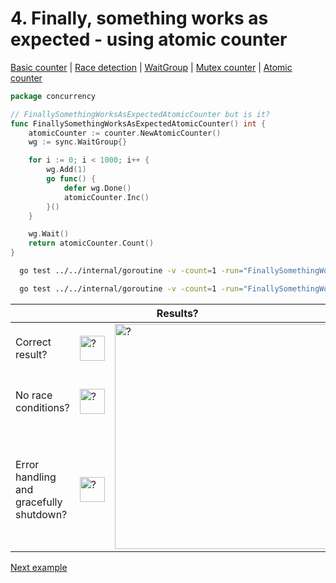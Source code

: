 # 4. Finally, something works as expected - using atomic counter

[Basic counter](counter/basic.md) | [Race detection](race/race.md) | [WaitGroup](../../internal/concurrency/sync/waitgroup/README.md) | [Mutex counter](counter/mutex.md) | [Atomic counter](counter/atomic.md)

```go
package concurrency

// FinallySomethingWorksAsExpectedAtomicCounter but is it?
func FinallySomethingWorksAsExpectedAtomicCounter() int {
	atomicCounter := counter.NewAtomicCounter()
	wg := sync.WaitGroup{}

	for i := 0; i < 1000; i++ {
		wg.Add(1)
		go func() {
			defer wg.Done()
			atomicCounter.Inc()
		}()
	}

	wg.Wait()
	return atomicCounter.Count()
}
```

```bash
  go test ../../internal/goroutine -v -count=1 -run="FinallySomethingWorksAsExpectedAtomicCounter$" 
```

```bash
  go test ../../internal/goroutine -v -count=1 -run="FinallySomethingWorksAsExpectedAtomicCounter$" -race 
```

<table>
<thead> 
  <tr> 
    <th colspan="3">Results?</th> 
  </tr>
</thead>
<tbody>
  <tr>
    <td>Correct result?</td>
    <td><img height="40" src="../images/yes.png" width="40" alt="?"/></td>
    <td rowspan="3"><img height="360" src="https://media.giphy.com/media/f9Rrghj6TDckb5nZZR/giphy.gif" width="360" alt="?"/></td>
  </tr> 
  <tr>
    <td>No race conditions?</td>
    <td><img height="40" src="../images/yes.png" width="40" alt="?"/></td> 
  </tr>
  <tr>
    <td>Error handling and gracefully shutdown?</td>
    <td><img height="40" src="../images/question.svg" width="40" alt="?"/></td>
  </tr>
</tbody>
</table>

[Next example](example_5.md)